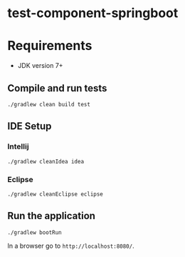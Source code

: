 # test-component-springboot

# Requirements

- JDK version 7+

## Compile and run tests

```
./gradlew clean build test
```

## IDE Setup

### Intellij

```
./gradlew cleanIdea idea
```

### Eclipse

```
./gradlew cleanEclipse eclipse
```

## Run the application

```
./gradlew bootRun
```

In a browser go to `http://localhost:8080/`.
